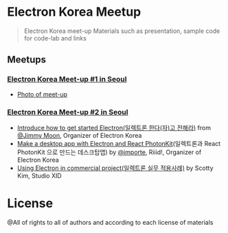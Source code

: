 # Electron Korea Meetup

> Electron Korea meet-up Materials such as presentation, sample code for code-lab and links

## Meetups

### [Electron Korea Meet-up #1 in Seoul](http://www.meetup.com/electron-kr/events/226252583/)

- [Photo of meet-up](http://www.meetup.com/electron-kr/photos/26513459/443589555/)

### [Electron Korea Meet-up #2 in Seoul](http://www.meetup.com/electron-kr/events/226416682/)

- [Introduce how to get started Electron(일렉트론 한다(자)고 전해라)](http://electron-kr.github.io/meetup/meetup-2016-01-27/introduce-how-to-get-started-with-electron) from [@Jimmy Moon](https://github.com/ragingwind), Organizer of Electron Korea
- [Make a desktop app with Electron and React PhotonKit](http://www.slideshare.net/importre/munchkin-57537937/1)(일렉트론과 React PhotonKit 으로 만드는 데스크탑앱) by [@importe](http://import.re/), Riiid!, Organizer of Electron Korea
- [Using Electron in commercial project(일렉트론 실무 적용사례)](https://www.slideshare.net/secret/pwXPLbKTLxaIza) by Scotty Kim, Studio XID

# License

@All of rights to all of authors and according to each license of materials

